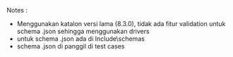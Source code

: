 Notes : 
- Menggunakan katalon versi lama (8.3.0), tidak ada fitur validation untuk schema .json sehingga menggunakan drivers
- untuk schema .json ada di Include\schemas
- schema .json di panggil di test cases